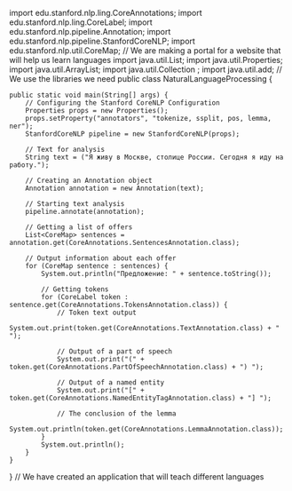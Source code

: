 import edu.stanford.nlp.ling.CoreAnnotations;
import edu.stanford.nlp.ling.CoreLabel;
import edu.stanford.nlp.pipeline.Annotation;
import edu.stanford.nlp.pipeline.StanfordCoreNLP;
import edu.stanford.nlp.util.CoreMap;
// We are making a portal for a website that will help us learn languages
import java.util.List;
import java.util.Properties;
import java.util.ArrayList;
import java.util.Collection ;
import java.util.add;
// We use the libraries we need
public class NaturalLanguageProcessing {

    public static void main(String[] args) {
        // Configuring the Stanford CoreNLP Configuration
        Properties props = new Properties();
        props.setProperty("annotators", "tokenize, ssplit, pos, lemma, ner");
        StanfordCoreNLP pipeline = new StanfordCoreNLP(props);

        // Text for analysis
        String text = ("Я живу в Москве, столице России. Сегодня я иду на работу.");

        // Creating an Annotation object
        Annotation annotation = new Annotation(text);

        // Starting text analysis
        pipeline.annotate(annotation);

        // Getting a list of offers
        List<CoreMap> sentences = annotation.get(CoreAnnotations.SentencesAnnotation.class);

        // Output information about each offer
        for (CoreMap sentence : sentences) {
            System.out.println("Предложение: " + sentence.toString());

            // Getting tokens
            for (CoreLabel token : sentence.get(CoreAnnotations.TokensAnnotation.class)) {
                // Token text output
                System.out.print(token.get(CoreAnnotations.TextAnnotation.class) + " ");

                // Output of a part of speech
                System.out.print("(" + token.get(CoreAnnotations.PartOfSpeechAnnotation.class) + ") ");

                // Output of a named entity
                System.out.print("[" + token.get(CoreAnnotations.NamedEntityTagAnnotation.class) + "] ");

                // The conclusion of the lemma
                System.out.println(token.get(CoreAnnotations.LemmaAnnotation.class));
            }
            System.out.println();
        }
    }
}
// We have created an application that will teach different languages
